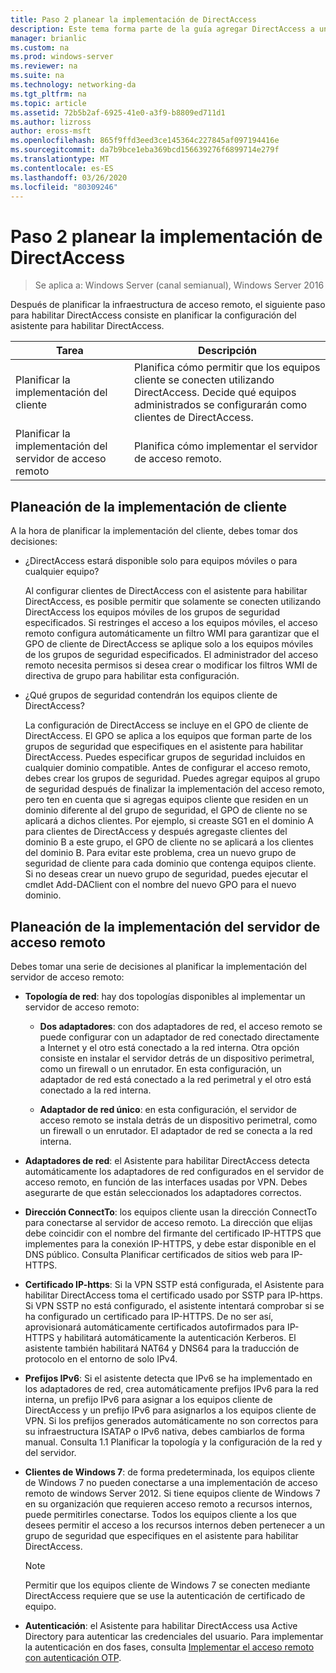 ```yaml
---
title: Paso 2 planear la implementación de DirectAccess
description: Este tema forma parte de la guía agregar DirectAccess a una implementación de acceso remoto (VPN) existente para Windows Server 2016
manager: brianlic
ms.custom: na
ms.prod: windows-server
ms.reviewer: na
ms.suite: na
ms.technology: networking-da
ms.tgt_pltfrm: na
ms.topic: article
ms.assetid: 72b5b2af-6925-41e0-a3f9-b8809ed711d1
ms.author: lizross
author: eross-msft
ms.openlocfilehash: 865f9ffd3eed3ce145364c227845af097194416e
ms.sourcegitcommit: da7b9bce1eba369bcd156639276f6899714e279f
ms.translationtype: MT
ms.contentlocale: es-ES
ms.lasthandoff: 03/26/2020
ms.locfileid: "80309246"
---
```

# <a name="step-2-plan-the-directaccess-deployment"></a>Paso 2 planear la implementación de DirectAccess

>Se aplica a: Windows Server (canal semianual), Windows Server 2016

Después de planificar la infraestructura de acceso remoto, el siguiente paso para habilitar DirectAccess consiste en planificar la configuración del asistente para habilitar DirectAccess.  
  
|Tarea|Descripción|  
|----|--------|  
|Planificar la implementación del cliente|Planifica cómo permitir que los equipos cliente se conecten utilizando DirectAccess. Decide qué equipos administrados se configurarán como clientes de DirectAccess.|  
|Planificar la implementación del servidor de acceso remoto|Planifica cómo implementar el servidor de acceso remoto.|  
  
## <a name="planning-for-client-deployment"></a><a name="bkmk_2_1_client"></a>Planeación de la implementación de cliente  
A la hora de planificar la implementación del cliente, debes tomar dos decisiones:  
  
-   ¿DirectAccess estará disponible solo para equipos móviles o para cualquier equipo?  
  
    Al configurar clientes de DirectAccess con el asistente para habilitar DirectAccess, es posible permitir que solamente se conecten utilizando DirectAccess los equipos móviles de los grupos de seguridad especificados. Si restringes el acceso a los equipos móviles, el acceso remoto configura automáticamente un filtro WMI para garantizar que el GPO de cliente de DirectAccess se aplique solo a los equipos móviles de los grupos de seguridad especificados. El administrador del acceso remoto necesita permisos si desea crear o modificar los filtros WMI de directiva de grupo para habilitar esta configuración.  
  
-   ¿Qué grupos de seguridad contendrán los equipos cliente de DirectAccess?  
  
    La configuración de DirectAccess se incluye en el GPO de cliente de DirectAccess. El GPO se aplica a los equipos que forman parte de los grupos de seguridad que especifiques en el asistente para habilitar DirectAccess. Puedes especificar grupos de seguridad incluidos en cualquier dominio compatible. Antes de configurar el acceso remoto, debes crear los grupos de seguridad. Puedes agregar equipos al grupo de seguridad después de finalizar la implementación del acceso remoto, pero ten en cuenta que si agregas equipos cliente que residen en un dominio diferente al del grupo de seguridad, el GPO de cliente no se aplicará a dichos clientes. Por ejemplo, si creaste SG1 en el dominio A para clientes de DirectAccess y después agregaste clientes del dominio B a este grupo, el GPO de cliente no se aplicará a los clientes del dominio B. Para evitar este problema, crea un nuevo grupo de seguridad de cliente para cada dominio que contenga equipos cliente. Si no deseas crear un nuevo grupo de seguridad, puedes ejecutar el cmdlet Add-DAClient con el nombre del nuevo GPO para el nuevo dominio.  
  
## <a name="planning-for-remote-access-server-deployment"></a><a name="bkmk_2_2_server"></a>Planeación de la implementación del servidor de acceso remoto  
Debes tomar una serie de decisiones al planificar la implementación del servidor de acceso remoto:  
  
-   **Topología de red**: hay dos topologías disponibles al implementar un servidor de acceso remoto:  
  
    -   **Dos adaptadores**: con dos adaptadores de red, el acceso remoto se puede configurar con un adaptador de red conectado directamente a Internet y el otro está conectado a la red interna. Otra opción consiste en instalar el servidor detrás de un dispositivo perimetral, como un firewall o un enrutador. En esta configuración, un adaptador de red está conectado a la red perimetral y el otro está conectado a la red interna.  
  
    -   **Adaptador de red único**: en esta configuración, el servidor de acceso remoto se instala detrás de un dispositivo perimetral, como un firewall o un enrutador. El adaptador de red se conecta a la red interna.  
  
-   **Adaptadores de red**: el Asistente para habilitar DirectAccess detecta automáticamente los adaptadores de red configurados en el servidor de acceso remoto, en función de las interfaces usadas por VPN. Debes asegurarte de que están seleccionados los adaptadores correctos.  
  
-   **Dirección ConnectTo**: los equipos cliente usan la dirección ConnectTo para conectarse al servidor de acceso remoto. La dirección que elijas debe coincidir con el nombre del firmante del certificado IP-HTTPS que implementes para la conexión IP-HTTPS, y debe estar disponible en el DNS público. Consulta Planificar certificados de sitios web para IP-HTTPS.  
  
-   **Certificado IP-https**: Si la VPN SSTP está configurada, el Asistente para habilitar DirectAccess toma el certificado usado por SSTP para IP-https. Si VPN SSTP no está configurado, el asistente intentará comprobar si se ha configurado un certificado para IP-HTTPS. De no ser así, aprovisionará automáticamente certificados autofirmados para IP-HTTPS y habilitará automáticamente la autenticación Kerberos. El asistente también habilitará NAT64 y DNS64 para la traducción de protocolo en el entorno de solo IPv4.  
  
-   **Prefijos IPv6**: Si el asistente detecta que IPv6 se ha implementado en los adaptadores de red, crea automáticamente prefijos IPv6 para la red interna, un prefijo IPv6 para asignar a los equipos cliente de DirectAccess y un prefijo IPv6 para asignarlos a los equipos cliente de VPN. Si los prefijos generados automáticamente no son correctos para su infraestructura ISATAP o IPv6 nativa, debes cambiarlos de forma manual. Consulta 1.1 Planificar la topología y la configuración de la red y del servidor.  
  
-   **Clientes de Windows 7**: de forma predeterminada, los equipos cliente de Windows 7 no pueden conectarse a una implementación de acceso remoto de windows Server 2012. Si tiene equipos cliente de Windows 7 en su organización que requieren acceso remoto a recursos internos, puede permitirles conectarse. Todos los equipos cliente a los que desees permitir el acceso a los recursos internos deben pertenecer a un grupo de seguridad que especifiques en el asistente para habilitar DirectAccess.  
  
    > [!NOTE]
    > Permitir que los equipos cliente de Windows 7 se conecten mediante DirectAccess requiere que se use la autenticación de certificado de equipo.
  
-   **Autenticación**: el Asistente para habilitar DirectAccess usa Active Directory para autenticar las credenciales del usuario. Para implementar la autenticación en dos fases, consulta [Implementar el acceso remoto con autenticación OTP](../../ras/otp/Deploy-RA-OTP.md).  
  

  



